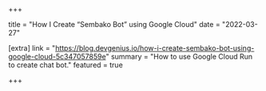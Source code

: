 +++

title = "How I Create “Sembako Bot” using Google Cloud"
date = "2022-03-27"

[extra]
link = "https://blog.devgenius.io/how-i-create-sembako-bot-using-google-cloud-5c347057859e"
summary = "How to use Google Cloud Run to create chat bot."
featured = true

+++

